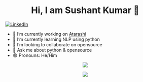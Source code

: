 <h1 align="center">Hi, I am Sushant Kumar 👋</h1>

[![LinkedIn](https://img.shields.io/badge/linkedin-%230077B5.svg?style=for-the-badge&logo=linkedin&logoColor=white)](https://www.linkedin.com/in/its-sushant/)

- 🔭 I’m currently working on [Atarashi](https://github.com/fossology/atarashi)
- 🌱 I’m currently learning NLP using python
- 👯 I’m looking to collaborate on opensource
- 💬 Ask me about python & opensource
- 😄 Pronouns: He/Him

<p align="center">
  <img src='https://github-readme-stats.vercel.app/api/top-langs/?username=its-sushant&langs_count=5&theme=tokyonight' />
</p>

<p align="center">
  <img src='https://github-readme-stats.vercel.app/api?username=its-sushant&&show_icons=true&title_color=ffffff&icon_color=bb2acf&text_color=daf7dc&bg_color=151515' />
</p>
